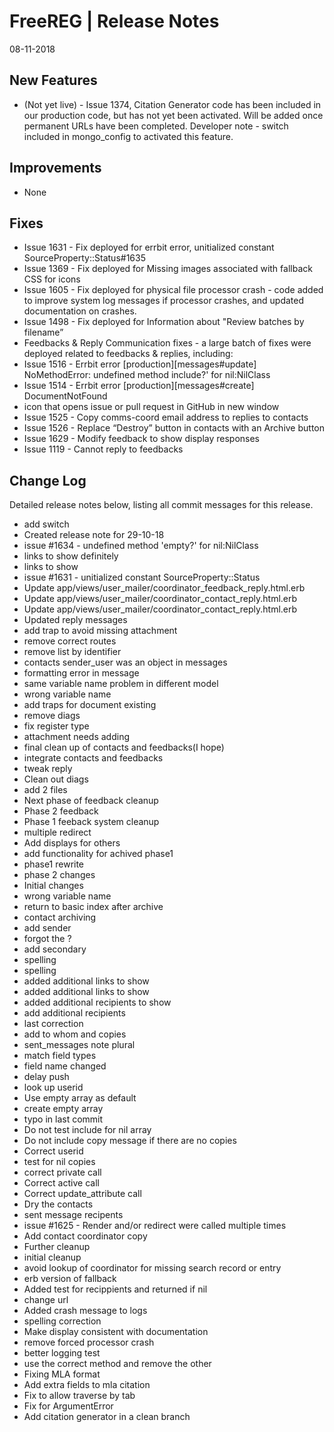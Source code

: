 __FreeREG | Release Notes__
  =======================
  08-11-2018

  __New Features__
  ----------------

  * (Not yet live) - Issue 1374, Citation Generator code has been included in our production code, but has not yet been activated. Will be added once permanent URLs have been completed. Developer note - switch included in mongo_config to activated this feature. 


  __Improvements__
  ----------------

  * None


  __Fixes__
  ---------

  * Issue 1631 - Fix deployed for errbit error, unitialized constant SourceProperty::Status#1635
  * Issue 1369 - Fix deployed for Missing images associated with fallback CSS for icons
  * Issue 1605 - Fix deployed for physical file processor crash - code added to improve system log messages if processor crashes, and updated documentation on crashes.
  * Issue 1498 - Fix deployed for Information about "Review batches by filename” 
  * Feedbacks & Reply Communication fixes - a large batch of fixes were deployed related to feedbacks & replies, including:
   * Issue 1516 - Errbit error [production][messages#update] NoMethodError: undefined method include?' for nil:NilClass
   * Issue 1514 - Errbit error [production][messages#create] DocumentNotFound
   * icon that opens issue or pull request in GitHub in new window
   * Issue 1525 - Copy comms-coord email address to replies to contacts 
   * Issue 1526 - Replace “Destroy” button in contacts with an Archive button
   * Issue 1629 - Modify feedback to show display responses
   * Issue 1119 - Cannot reply to feedbacks


  __Change Log__
  ----------------

  Detailed release notes below, listing all commit messages for this release.


* add switch
* Created release note for 29-10-18
* issue #1634 - undefined method 'empty?' for nil:NilClass
* links to show definitely
* links to show
* issue #1631 - unitialized constant SourceProperty::Status
* Update app/views/user_mailer/coordinator_feedback_reply.html.erb
* Update app/views/user_mailer/coordinator_contact_reply.html.erb
* Update app/views/user_mailer/coordinator_contact_reply.html.erb
* Updated reply messages
* add trap to avoid missing attachment
* remove correct routes
* remove list by identifier
* contacts sender_user was an object in messages
* formatting error in message
* same variable name problem in different model
* wrong variable name
* add traps for document existing
* remove diags
* fix register type
* attachment needs adding
* final clean up of contacts and feedbacks(I hope)
* integrate contacts and feedbacks
* tweak reply
* Clean out diags
* add 2 files
* Next phase of feedback cleanup
* Phase 2 feedback
* Phase 1 feeback system cleanup
* multiple redirect
* Add displays for others
* add functionality for achived phase1
* phase1 rewrite
* phase 2 changes
* Initial changes
* wrong variable name
* return to basic index after archive
* contact archiving
* add sender
* forgot the ?
* add secondary
* spelling
* spelling
* added additional links to show
* added additional links to show
* added additional recipients to show
* add additional recipients
* last correction
* add to whom and copies
* sent_messages note plural
* match field types
* field name changed
* delay push
* look up userid
* Use empty array as default
* create empty array
* typo in last commit
* Do not test include for nil array
* Do not include copy message if there are no copies
* Correct userid
* test for nil copies
* correct private call
* Correct active call
* Correct update_attribute call
* Dry the contacts
* sent message recipents
* issue #1625 - Render and/or redirect were called multiple times
* Add contact coordinator copy
* Further cleanup
* initial cleanup
* avoid lookup of coordinator for missing search record or entry
* erb version of fallback
* Added test for recippients and returned if nil
* change url
* Added crash message to logs
* spelling correction
* Make display consistent with documentation
* remove forced processor crash
* better logging test
* use the correct method and remove the other
* Fixing MLA format
* Add extra fields to mla citation
* Fix to allow traverse by tab
* Fix for ArgumentError
* Add citation generator in a clean branch




  
